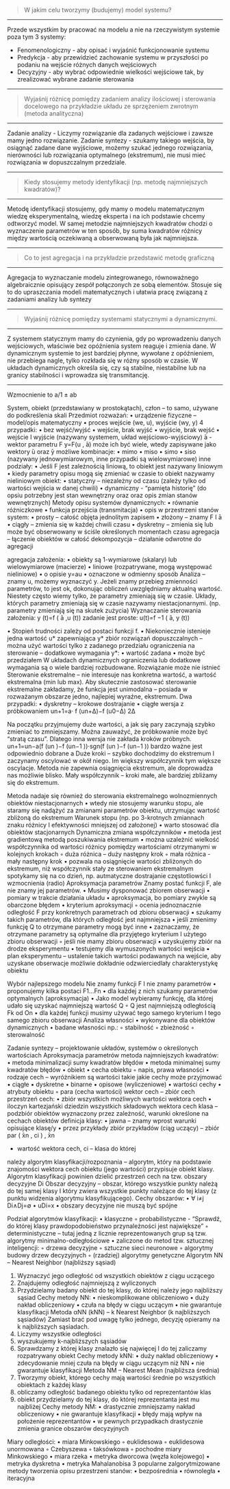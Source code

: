 > W jakim celu tworzymy (budujemy) model systemu?
---

Przede wszystkim by pracować na modelu a nie na rzeczywistym systemie poza tym 3 systemy:
- Fenomenologiczny - aby opisać i wyjaśnić funkcjonowanie systemu
- Predykcja - aby przewidzieć zachowanie systemu w przyszłości po podaniu na wejście różnych danych wejściowych
- Decyzyjny - aby wybrać odpowiednie wielkości wejściowe tak, by zrealizować wybrane zadanie sterowania

---
> Wyjaśnij różnicę pomiędzy zadaniem analizy ilościowej i sterowania docelowego na przykładzie układu ze sprzężeniem zwrotnym (metoda analityczna)
---

Zadanie analizy - Liczymy rozwiązanie dla zadanych wejściowe i zawsze mamy jedno rozwiązanie. Zadanie syntezy - szukamy takiego wejścia, by osiągnąć zadane dane wyjściowe, możemy szukać jednego rozwiązania, nierówności lub rozwiązania optymalnego (ekstremum), nie musi mieć rozwiązania w dopuszczalnym przedziale.

---
>Kiedy stosujemy metody identyfikacji (np. metodę najmniejszych kwadratów)?
---

Metodę identyfikacji stosujemy, gdy mamy o modelu matematycznym wiedzę eksperymentalną, wiedzę eksperta i na ich podstawie chcemy odtworzyć model. W samej metodzie najmniejszych kwadratów chodzi o wyznaczenie parametrów w ten sposób, by suma kwadratów różnicy między wartością oczekiwaną a obserwowaną była jak najmniejsza.

---
> Co to jest agregacja i na przykładzie przedstawić metodę graficzną

---
Agregacja to wyznaczanie modelu zintegrowanego, równoważnego algebraicznie opisujący zespół połączonych ze sobą elementów. Stosuje się to do upraszczania modeli matematycznych i ułatwia pracę związaną z zadaniami analizy lub syntezy

---
> Wyjaśnij różnicę pomiędzy systemami statycznymi a dynamicznymi.

---
Z systemem statycznym mamy do czynienia, gdy po wprowadzeniu danych wejściowych, właściwie bez opóźnienia system reaguje i zmienia dane. W dynamicznym systemie to jest bardziej płynne, wywołane z opóźnieniem, nie przebiega nagle, tylko rozkłada się w różny sposób w czasie. W układach dynamicznych określa się, czy są stabilne, niestabilne lub na granicy stabilności i wprowadza się transmitancję.

---







Wzmocnienie to a/1 ± ab

System, obiekt (przedstawiany w prostokątach), człon – to samo, używane do podkreślenia skali
Przedmiot rozważań:
• urządzenie fizyczne – model/opis matematyczny
• proces
wejście (we, u), wyjście (wy, y)
4 przypadki:
• bez wejść/wyjść
• wejście, brak wyjść
• wyjście, brak wejść
• wejście I wyjście (nazywany systemem, układ wejściowo-wyjściowy)
 ̄a - wektor parametru F
y=F(u , ̄a)
może ich być wiele, wtedy zapisywane jako wektory  ̄u oraz  ̄y
możliwe kombinacje:
• mimo
• miso
• simo
• siso (nazywany jednowymiarowym, inne przypadki są wielowymiarowe)
inne podziały:
• Jeśli F jest zależnością liniową, to obiekt jest nazywany liniowym
• kiedy parametry opisu mogą się zmieniać w czasie to obiekt nazywamy nieliniowym
obiekt:
• statyczny – niezależny od czasu (zależy tylko od wartości wejścia w danej chwili)
• dynamiczny - “pamięta historię” (do opsiu potrzebny jest stan wewnętrzny oraz oraz opis zmian
stanów wewnętrznych)
Metody opisu systemów dynamicznych:
• równanie różniczkowe
• funkcja przejścia (transmitacja)
• opis w przestrzeni stanów
system:
• prosty – całość objęta jednolitym zapisem
• złożony – znamy F I  ̄a
• ciągły – zmienia się w każdej chwili czasu
• dyskretny – zmienia się lub może być obserwowany w ściśle określonych momentach czasu
agregacja – łączenie obiektów w całość
dekompozycja – działanie odwrotne do agregacji

agregacja założenia:
• obiekty są 1-wymiarowe (skalary) lub wielowymiarowe (macierze)
• liniowe (rozpatrywane, mogą występować nieliniowe)
• o opisie y=au
• oznaczone w odmienny sposób
Analiza – znamy u, możemy wyznaczyć y. Jeżeli znamy przebieg zmienności parametrów, to jest ok,
dokonując obliczeń uwzględniamy aktualną wartość. Niestety często wiemy tylko, że parametry
zmieniają się w czasie.
Układy, których parametry zmieniają się w czasie nazywamy niestacjonarnymi. (np. parametry
zmieniają się na skutek zużycia)
Wyznaczanie sterowania
założenia: y (t)=f ( ̄a ,u (t))
zadanie jest proste: u(t)=f
−1
( ̄a, y (t))

• Stopień trudności zależy od postaci funkcji f.
• Niekoniecznie istenieje jedna wartość u* zapewniająca y*
zbiór rozwiązań dopuszczalnych – można użyć wartości tylko z zadanego przedziału
ograniczenia na sterowanie – dodatkowe wymagania
y*:
• wartość zadana
• może być przedziałem
W układach dynamicznych ograniczenia lub dodatkowe wymagania są o wiele bardziej rozbudowane.
Rozwiązanie może nie istnieć
Sterowanie ekstremalne – nie interesuje nas konkretna wartość, a wartość ekstremalna (min lub max).
Aby skutecznie zastosować sterowanie ekstremalne zakładamy, że funkcja jest unimodalna – posiada
w rozważanym obszarze jedno, najlepiej wyraźne, ekstremum.
Dwa przypadki:
• dyskretny – krokowe dostrajanie
• ciągłe
wersja z próbkowaniem
un+1=a⋅
f (un+Δ)−f (u0−Δ)
2Δ

Na początku przyjmujemy duże wartości, a jak się pary zaczynają szybko zmieniać to zmniejszamy.
Można zauważyć, że próbkowanie może być “stratą czasu”. Dlatego inna wersja nie zakłada kroków
próbnych.
un+1=un−a(f (un
)−f (un−1
))⋅sgn(f (un
)−f (un−1
)) bardzo ważne jest odpowiednio dobrane a
Duże kroki – szybko dochodzimy do ekstremum I zaczynamy oscylować w okół niego. Im większy
współczynnik tym większe oscylacje.
Metoda nie zapewnia osiągnięcia ekstremum, ale doprowadza nas możliwie blisko.
Mały współczynnik – kroki małe, ale bardziej zbliżamy się do ekstremum.

Metoda nadaje się również do sterowania ekstremalnego wolnozmiennych obiektów niestacjonarnych
• wtedy nie stosujemy warunku stopu, ale staramy się nadążyć za zmianami parametrów obiektu,
utrzymując wartość zbliżoną do ekstremum
Warunek stopu (np. po 3-krotnych zmiannach znaku różnicy I efektywności mniejszej od założonej)
• warto stosować dla obiektów stacjonarnych
Dynamiczna zmiana współczynników
• metoda jest gradientową metodą poszukiwania ekstremum
• można uzależnić wielkość współczynnika od wartości różnicy pomiędzy wartościami
otrzymanymi w kolejnych krokach
◦ duża różnica – duży następny krok
◦ mała różnica - mały następny krok
• pozwala na osiągnięcie wartości zbliżonych do ekstremum, niż współczynnik stały
ze sterowaniem ekstremalnym spotykamy się na co dzień, np. autmatyczne dostrajanie częstotliowści I
wzmocnienia (radio)
Aproksymacja parametrów
Znamy postać funkcji F, ale nie znamy jej parametrów.
• Musimy dysponować zbiorem obserwacji
• pomiary w trakcie działania układu
• aproksymacja, bo pomiary zwykle są obarczone błędem
• kryterium aproksymacji
◦ ocenia jednoznacznie odległość F przy konkretnych parametrach od zbioru obserwacji
▪ szukamy takich parametrów, dla których odległość jest najmniejsza
• jeśli zmienimy funkcję Q to otrzymane parametry mogą być inne
▪ zaznaczamy, że otrzymane parametry są optymalne dla przyjętego kryterium I użytego
zbioru obserwacji
◦ jeśli nie mamy zbioru obserwacji
▪ uzyskujemy zbiór na drodze eksperymentu
• testujemy dla wymuszonych wartości wejścia
▪ plan eksperymentu – ustalenie takich wartości podawanych na wejście, aby uzyskane
obserwacje możliwie dokładnie odzwierciedlały charakterystykę obiektu

Wybór najlepszego modelu
Nie znamy funkcji F I nie znamy parametrów
• proponujemy kilka postaci F1...Fn
• dla każdej z nich szukamy parametrów optymalnych (aproksymacja)
• Jako model wybieramy funkcję, dla której udało się uzyskać najmniejszą wartość Q
◦ Q jest najmniejszą odległością Fk od On
• dla każdej funkcji musimy używać tego samego kryterium I tego samego zbioru obserwacji
Analiza własności
• wykonywane dla obiektów dynamicznych
• badane własności np.:
◦ stabilność
◦ zbieżność
◦ sterowalność

Zadanie syntezy – projektowanie układów, systemów o określonych wartościach
Aproksymacja parametrów
metoda najmniejszych kwadratów:
• metoda minimalizacji sumy kwadratów błędów
• metoda minimalnej sumy kwadratów błędów
• obiekt
• cecha obiektu
◦ napis, prawa własności
• rodzaje cech – wyróżnikiem są wartości takie jakie cechy może przyjmować
▪ ciągłe
▪ dyskretne
• binarne
▪ opisowe (wyliczeniowe)
• wartości cechy
• atrybuty obiektu
◦ para (cecha wartości)
wektor cech – zbiór cech
przestrzeń cech:
• zbiór wszystkich możliwych wartości wektora cech
• iloczyn kartezjański dziedzin wszystkich składowych wektora cech
klasa – podzbiór obiektów wyznaczony przez zależność, warunki określone na cechach obiektów
definicja klasy:
• jawna – znamy wprost warunki opisujące klasę/y
• przez przykłady
zbiór przykładów (ciąg uczący) – zbiór par ( ̄xn
, ci
) ,  ̄xn
- wartość wektora cech, ci – klasa do której

należy
algorytm klasyfikacji/rozpoznania – algorytm, który na podstawie znajomości wektora cech obiektu
(jego wartości) przypisuje obiekt klasy. Algorytm klasyfikacji powinien dzielić przestrzeń cech na tzw.
obszary decyzyjne Di
Obszar decyzyjny – obszar, którego wszystkie punkty należą do tej samej klasy I który zwiera
wszystkie punkty należące do tej klasy (z punktu widzenia algorytmu klasyfikującego).
Cechy obszarów:
• ∀
i≠j
Di∧Dj=∅
• uDi=x
• obszary decyzyjne nie muszą być spójne

Podział algorytmów klasyfikacji:
• klasyczne
◦ probabilistyczne - “Sprawdź, do której klasy prawdopodobieństwo przynależności jest
największe”
◦ deterministyczne – tutaj jedną z licznie reprezentowanych grup są tzw. algorytmy
minimalno-odległościowe
• zaliczone do metod tzw. sztucznej inteligencji:
◦ drzewa decyzyjne
◦ sztuczne sieci neuronowe
◦ algorytmy budowy drzew decyzyjnych
◦ (rzadziej) algorytmy genetyczne
Algorytm NN – Nearest Neighbor (najbliższy sąsiad)
1. Wyznaczyć jego odległość od wszystkich obiektów z ciągu uczącego
2. Znajdujemy odległość najmniejszą z wyliczonych
3. Przydzielamy badany obiekt do tej klasy, do której należy jego najbliższy sąsiad
Cechy metody NN:
• nieskomplikowane obliczeniowo
• duży nakład obliczeniowy
• czuła na błędy w ciągu uczącym
• nie gwarantuje klasyfikacji
Metoda αNN (kNN) – k Nearest Neighbor (k najbliższych sąsiadów)
Zamiast brać pod uwagę tylko jednego, decyzję opieramy na k najbliższych sąsiadach.
1. Liczymy wszystkie odległości
2. wyszukujemy k-najbliższych sąsiadów
3. Sprawdzamy z której klasy znalazło się najwięcej I do tej zaliczamy rozpatrywany obiekt
Cechy metody kNN:
• duży nakład obliczeniowy
• zdecydowanie mniej czuła na błędy w ciągu uczącym niż NN
• nie gwarantuje klasyfikacji
Metoda NM – Nearest Mean (najbliższa średnia)
1. Tworzymy obiekt, którego cechy mają wartości średnie po wszystkich obiektach z każdej klasy
2. obliczamy odległość badanego obiektu tylko od reprezentantów klas
3. obiekt przydzielamy do tej klasy, do której reprezentanta jest mu najbliżej
Cechy metody NM:
• drastycznie zmniejszamy nakład obliczeniowy
• nie gwarantuje klasyfikacji
• błędy mają wpływ na położenie reprezentantów
• w pewnych przypadkach drastycznie zmienia granice obszarów decyzyjnych

Miary odległości:
• miara Minkowskiego
◦ euklidesowa
◦ euklidesowa unormowana
◦ Czebyszewa
◦ taksówkowa
◦ pochodne miary Minkowskiego
• miara rzeka
• metryka dworcowa (węzła kolejowego)
• metryka dyskretna
• metryka Mahalanobisa
3 popularne zalgorytmizowane metody tworzenia opisu przestrzeni stanów:
• bezpośrednia
• równoległa
• iteracyjna